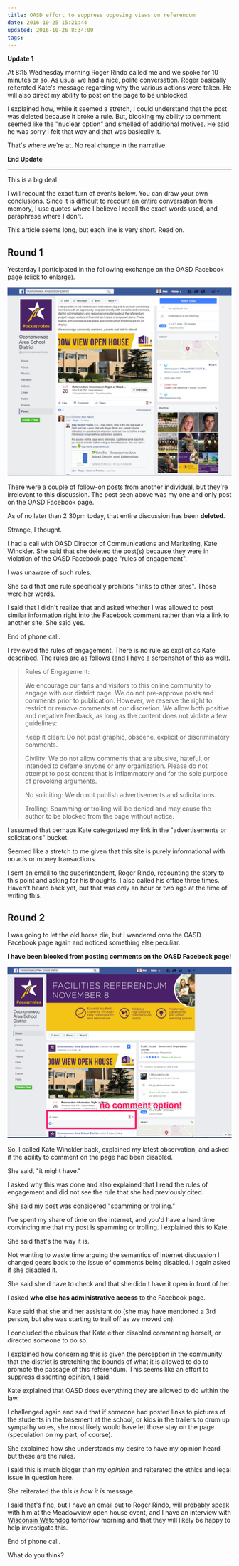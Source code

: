 ```yaml
---
title: OASD effort to suppress opposing views on referendum
date: 2016-10-25 15:21:44
updated: 2016-10-26 8:34:00
tags:
---
```


**Update 1**

At 8:15 Wednesday morning Roger Rindo called me and we spoke for 10 minutes or so. As usual we had a nice, polite conversation. Roger basically reiterated Kate's message regarding why the various actions were taken. He will also direct my ability to post on the page to be unblocked.

I explained how, while it seemed a stretch, I could understand that the post was deleted because it broke a rule. But, blocking my ability to comment seemed like the "nuclear option" and smelled of additional motives. He said he was sorry I felt that way and that was basically it.

That's where we're at. No real change in the narrative.

**End Update**

---

This is a big deal. 

I will recount the exact turn of events below. You can draw your own conclusions. Since it is difficult to recount an entire conversation from memory, I use quotes where I believe I recall the exact words used, and paraphrase where I don't.

This article seems long, but each line is very short. Read on.

## Round 1

Yesterday I participated in the following exchange on the OASD Facebook page (click to enlarge).

<a href="/images/fb-screenshot-edit.jpg" target="_blank"><img src="/images/fb-screenshot-edit.jpg" class="u-max-full-width" /></a>

There were a couple of follow-on posts from another individual, but they're irrelevant to this discussion. The post seen above was my one and only post on the OASD Facebook page.

As of no later than 2:30pm today, that entire discussion has been **deleted**.

Strange, I thought. 

I had a call with OASD Director of Communications and Marketing, Kate Winckler. She said that she deleted the post(s) because they were in violation of the OASD Facebook page "rules of engagement". 

I was unaware of such rules.

She said that one rule specifically prohibits "links to other sites". Those were her words.

I said that I didn't realize that and asked whether I was allowed to post similar information right into the Facebook comment rather than via a link to another site. She said yes.

End of phone call.

I reviewed the rules of engagement. There is no rule as explicit as Kate described. The rules are as follows (and I have a screenshot of this as well). 

> Rules of Engagement: 
>
> We encourage our fans and visitors to this online community to engage with our district page. We do not pre-approve posts and comments prior to publication. However, we reserve the right to restrict or remove comments at our discretion. We allow both positive and negative feedback, as long as the content does not violate a few guidelines: 
>
>Keep it clean: Do not post graphic, obscene, explicit or discriminatory comments.
>
>Civility: We do not allow comments that are abusive, hateful, or intended to defame anyone or any organization. Please do not attempt to post content that is inflammatory and for the sole purpose of provoking arguments.
>
>No soliciting: We do not publish advertisements and solicitations. 
>
>Trolling: Spamming or trolling will be denied and may cause the author to be blocked from the page without notice.

I assumed that perhaps Kate categorized my link in the "advertisements or solicitations" bucket. 

Seemed like a stretch to me given that this site is purely informational with no ads or money transactions.

I sent an email to the superintendent, Roger Rindo, recounting the story to this point and asking for his thoughts. I also called his office three times. Haven't heard back yet, but that was only an hour or two ago at the time of writing this.

## Round 2

I was going to let the old horse die, but I wandered onto the OASD Facebook page again and noticed something else peculiar. 

**I have been blocked from posting comments on the OASD Facebook page!** 

<a href="/images/fb-no-comments.png" target="_blank"><img src="/images/fb-no-comments.png" class="u-max-full-width" /></a>

So, I called Kate Winckler back, explained my latest observation, and asked if the ability to comment on the page had been disabled.

She said, "it might have."

I asked why this was done and also explained that I read the rules of engagement and did not see the rule that she had previously cited. 

She said my post was considered "spamming or trolling."

I've spent my share of time on the internet, and you'd have a hard time convincing me that my post is spamming or trolling. I explained this to Kate.

She said that's the way it is.

Not wanting to waste time arguing the semantics of internet discussion I changed gears back to the issue of comments being disabled. I again asked if she disabled it.

She said she'd have to check and that she didn't have it open in front of her.

I asked **who else has administrative access** to the Facebook page.

Kate said that she and her assistant do (she may have mentioned a 3rd person, but she was starting to trail off as we moved on).

I concluded the obvious that Kate either disabled commenting herself, or directed someone to do so.

I explained how concerning this is given the perception in the community that the district is stretching the bounds of what it is allowed to do to promote the passage of this referendum. This seems like an effort to suppress dissenting opinion, I said.

Kate explained that OASD does everything they are allowed to do within the law.

I challenged again and said that if someone had posted links to pictures of the students in the basement at the school, or kids in the trailers to drum up sympathy votes, she most likely would have let those stay on the page (speculation on my part, of course).

She explained how she understands my desire to have my opinion heard but these are the rules. 

I said this is much bigger than *my opinion* and reiterated the ethics and legal issue in question here.

She reiterated the *this is how it is* message.

I said that's fine, but I have an email out to Roger Rindo, will probably speak with him at the Meadowview open house event, and I have an interview with [Wisconsin Watchdog](http://watchdog.org/category/wisconsin/) tomorrow morning and that they will likely be happy to help investigate this.

End of phone call.

What do you think?